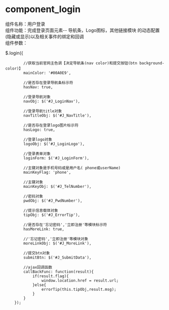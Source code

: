 # component_login
组件名称：用户登录<br>
组件功能：完成登录页面元素-- 导航条，Logo图标，其他链接模块 的动态配置(隐藏或显示)以及相关事件的绑定和回调<br>
组件参数：

$.login({

            //获取当前官网主色调【决定导航条(nav color)和提交按钮(btn background-color)】
            mainColor: '#00A0E9',

            //是否存在登录导航条标示符
            hasNav: true,

            //登录导航对象
            navObj: $('#J_LoginNav'),

            //登录导航title对象
            navTitleObj: $('#J_NavTitle'),

            //是否存在登录logo图片标示符
            hasLogo: true,

            //登录logo对象
            logoObj: $('#J_LoginLogo'),

            //登录表单对象
            loginForm: $('#J_LoginForm'),

            //主键对象是手机号码或是用户名( phone或userName)
            mainKeyFlag: 'phone',

            //主键对象
            mainKeyObj: $('#J_TelNumber'),

            //密码对象
            pwdObj: $('#J_PwdNumber'),

            //提示信息载体对象
            tipObj: $('#J_ErrorTip'),

            //是否存在'忘记密码','立即注册'等模块标示符
            hasMoreLink: true,

            //'忘记密码','立即注册'等模块对象
            moreLinkObj: $('#J_MoreLink'),

            //提交btn对象
            submitBtn: $('#J_SubmitData'),

            //ajax回调函数
            callBackFunc: function(result){
                if(result.flag){
                    window.location.href = result.url;
                }else{
                    errorTip(this.tipObj,result.msg);
                }
            }
        });
